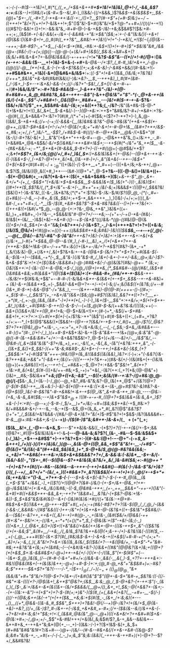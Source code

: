 +:-*(_-(_--#(*_$--+!&)+!_#(*(_((_+_/+$&+&++#__+$+!&!+!&)&)_@+!-/_-&&_&$?+:+:__&(&--)+!(#&/(+_(_&-#+:_$--&!_#-)_((&&/-((/+&&&_)$?&_&$-+&(&$&$+;_$&-(@_)+"_$+-_/(_-#+?_(-*+&-*+:&((-+:_/()+?__$?(#-+$"+(+#-$_)&:_)+$-/-((++$+!+"&(+?_(+_+!+?_-&(&++!+;$"()$"&!-$+#(/&"&/+$+?_@-*_++#_+_/_/()_)(/+-+!()(((#$?()-&&!+:()+!+:-&&:&"&_-#+#-@-)-&-+&$-/&!-+&;&$&#$?($&:+#-++;+;_(&$(#-_+(-&(-&_&(_+-/&+-(-&&#&-+"&:+$&"($&;+:+-(-&"_(&:&*()(-+&+!(@(&&:()_(&#-$+!+_()_#(#((_++?&"__&#&!-*+)&!(/+!+"-)-*&)(_+!($($-(_)(@($&-_-_-+++;-_&#-#$?-_+"+$__(*-*&(+:_$-*(#&_-#&:+-&$+!()+!_+-#+)$"+$&!&"&#_/&&(@+-(#&(-/(-+(+;(@((--(@-*_@-_(+(*&/+#+)&$(/_$&:&;+*&#+_&_+($?($&;&/+#&:&_+&+?+-_&_@&)&&&/(-_+-+++-/+!__+"&?_$-&$"&--((*_/_/+!-#(/_@+:()&_(+-++:-&&_&:($--__+!+)&)-$+&_-_(-_+#___+&-_@&--/+:$?_(_#-#_)&!+&++_/-@+((@(((/-@__(*+(+&_&-)-(+-&+$?&&((+;+;&+&-&)-/-*&#&*_+&&_(_/(#-&&:+!(___-++#_$&#&*+_+!&)(-&*(@&#&+&/&$+:__+:(_(-$"+!+&+!(&&_()&/&;+?&?&)(/+++*_$&)&"+&_-&#(#&#(&&)(/-)&:+*&?-__$_--+++&)_)_#(#+(&#-(_/-)&+_)-$+_--+:&+&)-&&-_(+;((_/-/&?+"-$&!_/_$_+()(-&+-#-*+-+/(__#+)&&_/&/$"+:-#+?&$-#&&($--_)-&+*+?&"-/&)-*(@-#+#&#++_&_@_#&#&?&_&&+-+*+--&$"(_-&++_@&!&"+"$"-*(-_@+&-++(&(&/(-(+&-_$$"-/+#&#+!-_()&((@+-_#&#++__---)&!+#($-*-+-&_-$?&-($&/+/&?(/$"_++_&$&#&-_&&/-(&;+;+_&((*+?&;(_-/&?-__/&"(&+#&-($-@-*((+!&*&/+!+!()_&(_&*(__$-_&+_&(/-)--_)(@-*&:+:_++$+"&#&/&?-#+/-*&#+:+?&--@(#(_((_&+&&&+?+:&?+?(#(#_/(*+"+)+(-#($&;+($?+?-*+?+)-)_&_@-((&&!_$-*+&++&;(/+-(-+;((-&_&&-(__(&)&#&:&?&"-@&:-#&(&"(++&-+&$(*-@++_((/&?-$_#+&&+(_+!-/+/+!-@_(&(+;&;+"+#_/-&+!+-_#-@+!&__(&*_#+?+*+/&$-+_#&;+;+/_(-*_)&/-*__-$$?_/+#&$-&-#(((_(/-#_--@+*(&+__@_&-/(+&$+"(#(&-/(/-#+?&(-&(+_)__&"&"(+&*+"+++&-#+--@-_-@&*++&"&_()+/&:++_-_#-(+&&#&*_@&+&$&*(-&/+$()&#&/-*++&#+!&$+;--+$+$_$(#(*-/&"+"&_+*($__-&--(#&+&_&/-$+;-*$"_$+*&+(#-&&&_$-#+?+)-((-+#(*(@+(-@_#_$&/+*$?+;&*__+!+$$?+_(&+/&;(@(/+/_#+/_)&(_$+:___)+&&!&)&_&+(+-@&(--(@_+&+-++:&-((-)(&_&+$-/_(-*&?-@+!++_&(*&_()&-+#-)+/-_&"(&+&(--++--)&$+"()+$(+&$+*(#(#+#($-/+;_@$"((+(&((-_(_(-$++__+*_#++(--(((+&+/&;+&-*+/_@+-&:$?($_(&!&((@_&((+#_)++---(&#-)(@+"+"_@-$__+?&--(((-@-&()+(&!&*((+--$(*-@()&#(+_-+/&?(*&-&++:($(+_+&&+$&#&-+)($__(+____&-+-$"_@-_&*-&+/+*-(+_(_-$&$+"(+&/&:+$_+&*&$&__$_-&&&)&+($_)&(+"-)((-_&)&)($+:_((#+!+*($_$$?&/(_(*_$+/&"_+-_&:+(-__#+*+"+*+;_/_&(-&;+)_&&&_$+:(((@+/_$&_&?&!($&)()+!-)&-&"&!_((-&-_(&*&?&;(*(*+"+:$?&)-$-/&:-$_/_#_/$?(@_@_-(*(-_#+-((+#&)(--/-&_--)-#+_&:(&_$&)+;+_+$-*_&&++++__)_)()&(-/+/+;+((((_&-&#-/_++*+#+;(_-*__($-/_$(#_+&#+$&?$"-$+&-#&?&&((--()+(+-+?&(+:-((+++&!(+_(&#_(+*_$_@_--@_@-(+:+?&-_@&_+*&"_)&)&+((+-&)_)+_+#&#+_-)+?&--_+$&&&!&"_#-@+?+/---*&;--(_+"+-_/_-+_()-*&-(#&_(-&!&$(*-(&/__-)&$(+&)_$-$+&+#-)()_--+_$-(&*$"_((*(/&*&_-*(@-((#_&(@-@(&_(((+$+/+&_$&*+*(*-&+"_&__&;(+&?+*+/-/-)&$+$$?_-_/-&+(+*+*&?+!+?+((+&:&;(/&(($_@&/+)__+!_#(@+:+((/(-_++:(*(*&*&$&#++&;&#&)-)&)((($&__$&_--+--+(/_@(-_--@(__@&(--&?(/-#&"-$-)&"&!__+_++&?+)&)-(+)&)+:+)&++-+&+:+&(_+&_((/&:+__)-#_(+"+$&&_@-@--&:(#_)_(-#-)__&)_+_/(*(+&*+?++-&(++*&:-$&!+!&&-*(#+-_/-++*_#+:_&(/_/+(&+_+-/&/+?-*&_$?(#&?-(&*_-+*(_&/()&:&)-@_+(/&++/_&(+$?&+&:+-+*&-(@_&+$-(&/+?+"+$+?+;+#(&&_-$(-&;-$(_&-+)--($&&_-+*(-_$__&"&-_)(/&"&$-#_/_)&+(-&+-)-++/-&&;_@+;&/-)$?-*&_+&-$$"&:+!+:(+($(/&&-/&&&#+)-@-)_#_#&+&(-/-@_)&(&?(#&*_)-@+$-*($&;+;()&)(&_++:+(-(&:-(()+_-&-@&;+$-/_)(@_/(@+)+*&_(*_$&#&#--(@_/(#&!_(&$+#()&#&&+&&;+#(&&&+"(@($__&+($()&)+:(*-#&&-#+_(#&/+*-*-$__&*_&-*+--/&/&!++_$(#&:&;+$&"+--#-#-/(-&/&_&+&*+-&(&&+(+-+$+_&$&--+-+&_-#&)_$++($&)-&-+(&&&+*_$_+(-_$&_&!-&&*_@+?+-+/-+(+(-&;(/+;&_()&$((+(&?&;(/+--#()&+_#-$-*_(-*&_&_-@$"-/+"&&_)_----(&*+-+#&)-@(@-#(++++-()-((#+;-+_$($-#--_(_$&!$"(+_-+&+/&"(&&+($&;(@+#$?((&)&)_&&?+*((+?+?___+-_+*(#_-(_+:-@_(&&_(&#+"-)+)+*(*(_-)-(-)_)&+($-__$&"+:++&/+;+$(_+!+$+*-_&!_)(/&&-_+#($_#&:-$-++(()-&-$-/-*-(+_($_@(#-$_-&/(++*&?&:&/((_(_(&;+*+(-*-&&+()()_&_&+/&!++(@_#+!+*&;-@-$+&(&+!(*+;(#-)+*_-&$(/+_-$+#&-&&+!+_+:+?+:+:(/+#(*+$(*(-_(+/$?&:-*+"(&$"((+#(#-$&+((+:_(+#+_+?&?+/+:+--*_(+$(@$"&&&((*($&*&!+-(@+-+?(&&/+-+$-++/_#()+__@-/$?(/_@&?$?+?+*(@&)_@+*+/&-_-_-+:+"+_+?-/&+&/&;(_--(_-(_$&;-$+&_/&#&&+---+#-)()+"(#-_(/+!-/_)_)(++#-$+*&$+:&)-&-+($-*&"&&+*--+!&*+*_((@+;&:&"&"-@-@(_(*-#-(&-+&&:&#+"+/+:--&*+&&?&$&!+?_@-$+)_(+/&--_-*_&_)+/-__/&_$"&/_--@&#-/(_&+($&"&(&"-_$?+/&_+)_++:_-&!(_+_-&(_&_-(&"(+&?&:+++_&"_-(-_((&+$_&()+$_$&!-)(*+*+"&-&;_#&#_$-_&)+$+-(--++;_)+&&+&(-)&$_(+?_$&$&:+"+(-#($$"&"+++-(#&/(@+(&_&!(&&$((&_(&&)_)&?+:(*-)+:+"_(-&&?(/&-&?+++&&;+&&"+"(*-&&++;(&(/+*-)(((+--+)+?&*_-_+_)(#&-&(+/-)(&(#&+(+_-()&)_&(@+)(++;&#&(((+!(*+;--_++!-(__+#&_&*+;-$_@+?+:+&&-$"_$&!+"_&(*+?+!&:+#_&(*&!_$(#-_(((+&/++-#&;+$_-+)+"+&(_-(&?(++:(_+?(*&;(@-@&"+)()&)+__#&;-$&)&__++"+_&;(@+((+&;-&$"_--$((+;&(&/(#_-_-+:&?-/()+#&:_@_@-@(/(-(__$&-_&_(+(&--)-/_@(--@_+&?_#&-&"&;&?-@_(&(+*_@$"+/_(&?(@+?(/-$(#-$&)-++__/&_+*&:_)-)-&_)-$(*(@-+++&:((+:&+-(&-_@+#$?&!-&_)_#&?-&-(_@+$(@_)&(-#-$&?&"-#-+&#&!+:&+-_+$(@_/&"_&+#-&-*+_(#-@_----@&:-(+&_-&-&_&#($&;--+)&+$"&$+$_@+!($(#-+-+-#_((@+?+$&)&&+(&:&_&+_)$?+&-(-)+:+#(--@--+;(*-$-#-/_$_/+__)+*+/&_(-+#+*(*_$&;&$+*&(-_+$_#&:+?&/+#&&&#-&+/-+--&_--&;-*($--&$_@+(&_&_+*_#(_&?(@$"_&&?$?()+"+"_/_$(&&!+_&?&&_&-/(#&/-@-&+)&?+"&(+)_$-#$"&?+!+$&$-/&?(&&&&#+*-#_-&__@+:_#&:+_&&+;&_-*(/+-__+)_)-/($(#-)$"&;&#+*-)&-&_+/($_-__-+(+$"(_+;($(&__&!+_(_-@+--&+&_$-__---$"+*&)&-&&((_-(*$?_)+?((-+-+(&(/_+-$+;&&(@&?+:_#(@+$&!&)&)&++!-&__-(---@-&&-&;&?$?(_(&-_-#&--$-$&:&$&$+(-/_)&)-_+$+_-+&#_$$"+)-++?&?+$+:-)(#-&&:(@+!-$-$-@+"-(-+_$_&-&+++)_/+)((-)(/(*+)&)&/_)(@--_&(&-@+((@_&&_+$$"&"&!+-__-/+#$"-@(&()+"&/(&_(_-&"(#++&$_$&)&$_)+*_$-@+_&/_____$_@(@-#&?&&(&&;-+_+&)+"-*&#&(++-*&:+/&$_+&*&$&&&?+?+/_&-&&:&:(-&)&*__-$+-&/(-(&&/-&((-$_+$"($+-_#(--$(@&_--$?+*&!&(&;&?&/+_&/_)&-&#($&;+:-#(@+$+*-(+)+$&?++(#(/(+_-_#&-_-(&(#_&--&-+++-(-_++)+&&#()_--#_(&(-)_-_/_&&-$"&/+)&?(/((_(--+/__&?+/+"-(&/_+_)((+#&&+?+_&?((&$&)(++-+!+)+:(-_@(/+-+$+*+(&;+*&/&:+"()-&__+?+*-$-(__-(---$+&-&+$(-&?-/__-$-(-*-#_@(&__(&(_+$-*$"&"+/&&(_-)_+(($?(/+!(@_@+?_(&#-*(/&/_)_-(+-$+/&+-@&_+!+*-@-/&$&)&!_+(_+:&*+&_/&*(/&#&;-_((-$_@&#&-+*+;_(+-_++__$&&+"-++-+)()&"(-_&+#_)+#(_(+_&&$+*+-&&_&+;-++?+"(&&#+)__&?&/-(+$&?-@&:+!&-&)_)-$_$+&$"&$_/&#(&()--&+(-()&)_#_(&)&:+#(/((+"&*(*&:-+_@+#-#&$+&+$(/_)&_&++*_@-*++-+_$$"+#(_+(+;-+(#&(-#$?+?+?(&-$(@_/_/_@_/-(&&(-&&-/_&&#&:-/(#$"&&((_(-)++-/&"+(+)&*++&+-@-(&?&+((+_-$&!&"+$&#&/_/-&--($&(+-&?++_++&+((_&)+-+)+#(@-_-_+(&!&-_(&#($_&_/+/_@&&_(_-++(#+:&"+_-$&!+:+;-((/&+_+-*+*(+()(*+*_$_(-@&(&:+($"-+&!-(&;(-_)(((*&+_)_(_@&+_&()+)($+!(+&"&&(/+*&_&(++_)&*-@+-(((&-++__$+_&"-(($&?&(_/+_(+-&&;$"_&(#+__/-+&;_/(_&!&_$?&?&$+$__+&(@(*+;&*-+-/+)-_&?&!(&(-($($(#($_--_+(-(_@__+++#($(-(_&_+:$?(#(_(#&)&$-_&+-)-&+&-+((+&_$(/+#-#-+(*-(+;+*-_&)+/+;-&_(_)(_&"&!+?+&+:(&((&_&(&/_$((_$&(+?--+&(@&/+_--&*$"-*+"__&#-#&;++&?&"_&+(&;+/+(&#&;-(--(+&#_/&+&?-)(/&&+((#&"(@_@&?(&+)&;+((@+?(*(+&$_$+:&-&_&#&$+/-@+)+*-+&(+/-)()(*-(-/((&_$"(*-$(#$"+(__---)&*-$_@_)&(&_(/--(#-#-(-&+"+#+/+:(/&&-&-_&&(-__&(_)-$_$+?$?+-+++&+:-#&!(@&&(#&+(__-+(&(&)&++;-@+)-_+#-$-)+:+;(@_#-@_+&"+"&$&#+)+:-#&?&;$"+*+--$&+$?+"&?(----/-*_-($+$-)_@(_-/-)(-_++(()_@(@_@_-$"_&_+(&&/&"+#+"$"&/+?(@-$+?+)&*-/(+&#()&"$"$"(@+_-&-$+"&#-+_$&?&:((-((/-#&"+:&-(*_(((+?-/_@_$(&+!_&+*$"_@&?+;(*&$__&:&;_@_/_$-@_+&?-(+-+_+:$"(-_(&(_)(_($-_&:+__/&&+-&*(&((&+_-_$($&/+$&&&/(__@+/()_&+_+!_$&;-@(__+&_&?+-(&+;_--(+_-(_(&:+-&"_)-+(+$"+)+?-$_-(#_(+;+)&"-)($(#_(+(_&&+(+&?(__-+#+-__-$(/-)(((/-+(@&;&*++(*&(_-+"(+(_++($&__+&;&:+$(#($_-_(&+_/+:&;&)(*---_()__((+*_@&&-((&-&_#_$_$&"_$+++)+?&*&!-@(/--+*_)_@-/&?+!+(&/+$_@(&-+&)-+&?_((/+_(&-)$?_#-__/&+-+(-_/&$_+&*&#_+-#+;(/+-($&*(&--&/(/&*+_+&_-(_-+$?+$&!+#+:&;&!+"_$&;+!+:(_(&&#_@&(&"_@--_@+)(((+&*&!+?++&#+#($+_&-_@_(&:_+_#+;-/_@+;+/-__$$"+&-#&!+++/+&(&(_&;&$_#_/$?_&-+_&&--&&)&*--&*+#+&_+-++&+"&;&*(@(+_--_+)-((&&:-/-)+?($+!&$-&(+_&_$+(_#+#&"&#&"&!_#+?_/&_+#---)_@+_-/(*&/-_-(_#-&--_#&_+_&_(/(++&-+&*_#-((&_@-*$?&;&#+"&/&-+_-_+#(+-/-(-(_-_)+;&_$"&;&:(&&)(_-+++-&-++#+)(*+)-@+?--$?+/_&&#&?&!
